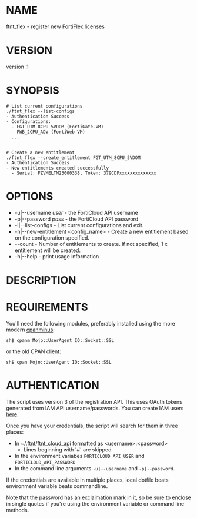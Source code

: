 # NAME

ftnt\_flex - register new FortiFlex licenses

# VERSION

version .1

# SYNOPSIS

    # List current configurations
    ./ftnt_flex --list-configs
    - Authentication Success
    - Configurations:
      - FGT_UTM_8CPU_5VDOM (FortiGate-VM)
      - FWB_2CPU_ADV (FortiWeb-VM)
      ...


    # Create a new entitlement
    ./ftnt_flex --create_entitlement FGT_UTM_8CPU_5VDOM
    - Authentication Success
    - New entitlements created successfully
      - Serial: FZVMELTM23000338, Token: 379CDFxxxxxxxxxxxxxx

# OPTIONS

- -u|--username _user_ - the FortiCloud API username
- -p|--password _pass_ - the FortiCloud API password
- -l|--list-configs - List current configurations and exit.
- -n|--new-entitlement &lt;config\_name> - Create a new entitlement based on the configuration specified.
- --count - Number of entitlements to create. If not specified, 1 x entitlement will be created.
- -h|--help - print usage information

# DESCRIPTION

# REQUIREMENTS

You'll need the following modules, preferably installed using the more modern [cpanminus](https://metacpan.org/pod/App::cpanminus):

    sh$ cpanm Mojo::UserAgent IO::Socket::SSL

or the old CPAN client:

    sh$ cpan Mojo::UserAgent IO::Socket::SSL

# AUTHENTICATION

The script uses version 3 of the registration API. This uses OAuth tokens generated from IAM API username/passwords. You can create IAM users [here](https://support.fortinet.com/iam/#/api-user).

Once you have your credentials, the script will search for them in three places:

- In ~/.ftnt/ftnt\_cloud\_api formatted as &lt;username>:&lt;password>
    - Lines beginning with '#' are skipped
- In the environment variabes `FORTICLOUD_API_USER` and `FORTICLOUD_API_PASSWORD`
- In the command line arguments `-u|--username` and `-p|--password`.

If the credentials are available in multiple places, local dotfile beats environment variable beats commandline.

Note that the password has an exclaimation mark in it, so be sure to enclose in single quotes if you're using the environment variable or command line methods.
